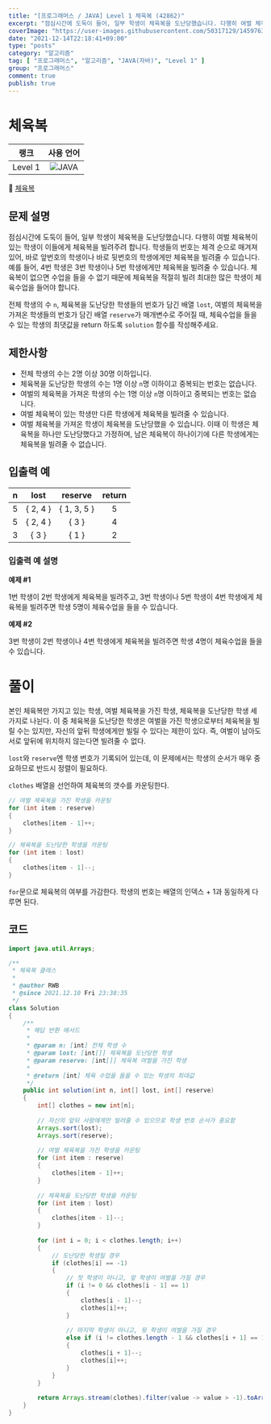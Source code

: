 ```yaml
---
title: "[프로그래머스 / JAVA] Level 1 체육복 (42862)"
excerpt: "점심시간에 도둑이 들어, 일부 학생이 체육복을 도난당했습니다. 다행히 여벌 체육복이 있는 학생이 이들에게 체육복을 빌려주려 합니다. 학생들의 번호는 체격 순으로 매겨져 있어, 바로 앞번호의 학생이나 바로 뒷번호의 학생에게만 체육복을 빌려줄 수 있습니다. 예를 들어, 4번 학생은 3번 학생이나 5번 학생에게만 체육복을 빌려줄 수 있습니다. 체육복이 없으면 수업을 들을 수 없기 때문에 체육복을 적절히 빌려 최대한 많은 학생이 체육수업을 들어야 합니다."
coverImage: "https://user-images.githubusercontent.com/50317129/145976356-6b5d1430-31c0-4c34-829e-6be8f747ab19.png"
date: "2021-12-14T22:18:41+09:00"
type: "posts"
category: "알고리즘"
tag: [ "프로그래머스", "알고리즘", "JAVA(자바)", "Level 1" ]
group: "프로그래머스"
comment: true
publish: true
---
```


# 체육복

|  랭크   |                                                      사용 언어                                                      |
| :-----: | :-----------------------------------------------------------------------------------------------------------------: |
| Level 1 | ![JAVA](https://shields.io/badge/java-JDK%2011-lightgray?logo=java&style=plastic&logoColor=white&labelColor=orange) |

🔗 [체육복](https://programmers.co.kr/learn/courses/30/lessons/42862)





## 문제 설명

점심시간에 도둑이 들어, 일부 학생이 체육복을 도난당했습니다. 다행히 여벌 체육복이 있는 학생이 이들에게 체육복을 빌려주려 합니다. 학생들의 번호는 체격 순으로 매겨져 있어, 바로 앞번호의 학생이나 바로 뒷번호의 학생에게만 체육복을 빌려줄 수 있습니다. 예를 들어, 4번 학생은 3번 학생이나 5번 학생에게만 체육복을 빌려줄 수 있습니다. 체육복이 없으면 수업을 들을 수 없기 때문에 체육복을 적절히 빌려 최대한 많은 학생이 체육수업을 들어야 합니다.

전체 학생의 수 `n`, 체육복을 도난당한 학생들의 번호가 담긴 배열 `lost`, 여벌의 체육복을 가져온 학생들의 번호가 담긴 배열 `reserve`가 매개변수로 주어질 때, 체육수업을 들을 수 있는 학생의 최댓값을 return 하도록 `solution` 함수를 작성해주세요.




## 제한사항

* 전체 학생의 수는 2명 이상 30명 이하입니다.
* 체육복을 도난당한 학생의 수는 1명 이상 `n`명 이하이고 중복되는 번호는 없습니다.
* 여벌의 체육복을 가져온 학생의 수는 1명 이상 `n`명 이하이고 중복되는 번호는 없습니다.
* 여벌 체육복이 있는 학생만 다른 학생에게 체육복을 빌려줄 수 있습니다.
* 여벌 체육복을 가져온 학생이 체육복을 도난당했을 수 있습니다. 이때 이 학생은 체육복을 하나만 도난당했다고 가정하며, 남은 체육복이 하나이기에 다른 학생에게는 체육복을 빌려줄 수 없습니다.





## 입출력 예

|   n   |   lost   |   reserve   | return |
| :---: | :------: | :---------: | :----: |
|   5   | { 2, 4 } | { 1, 3, 5 } |   5    |
|   5   | { 2, 4 } |    { 3 }    |   4    |
|   3   |  { 3 }   |    { 1 }    |   2    |



### 입출력 예 설명

**예제 #1**

1번 학생이 2번 학생에게 체육복을 빌려주고, 3번 학생이나 5번 학생이 4번 학생에게 체육복을 빌려주면 학생 5명이 체육수업을 들을 수 있습니다.

**예제 #2**

3번 학생이 2번 학생이나 4번 학생에게 체육복을 빌려주면 학생 4명이 체육수업을 들을 수 있습니다.










# 풀이

본인 체육복만 가지고 있는 학생, 여벌 체육복을 가진 학생, 체육복을 도난당한 학생 세 가지로 나뉜다. 이 중 체육복을 도난당한 학생은 여벌을 가진 학생으로부터 체육복을 빌릴 수는 있지만, 자신의 앞뒤 학생에게만 빌릴 수 있다는 제한이 있다. 즉, 여벌이 남아도 서로 앞뒤에 위치하지 않는다면 빌려줄 수 없다.

`lost`와 `reserve`엔 학생 번호가 기록되어 있는데, 이 문제에서는 학생의 순서가 매우 중요하므로 반드시 정렬이 필요하다.

`clothes` 배열을 선언하여 체육복의 갯수를 카운팅한다.

``` java
// 여벌 체육복을 가진 학생을 카운팅
for (int item : reserve)
{
	clothes[item - 1]++;
}

// 체육복을 도난당한 학생을 카운팅
for (int item : lost)
{
	clothes[item - 1]--;
}
```

`for`문으로 체육복의 여부를 가감한다. 학생의 번호는 배열의 인덱스 + 1과 동일하게 다루면 된다.






## 코드

``` java
import java.util.Arrays;

/**
 * 체육복 클래스
 *
 * @author RWB
 * @since 2021.12.10 Fri 23:38:35
 */
class Solution
{
	/**
	 * 해답 반환 메서드
	 *
	 * @param n: [int] 전체 학생 수
	 * @param lost: [int[]] 체육복을 도난당한 학생
	 * @param reserve: [int[]] 체육복 여벌을 가진 학생
	 *
	 * @return [int] 체육 수업을 들을 수 있는 학생의 최대값
	 */
	public int solution(int n, int[] lost, int[] reserve)
	{
		int[] clothes = new int[n];
		
		// 자신의 앞뒤 사람에게만 빌려줄 수 있으므로 학생 번호 순서가 중요함
		Arrays.sort(lost);
		Arrays.sort(reserve);
		
		// 여벌 체육복을 가진 학생을 카운팅
		for (int item : reserve)
		{
			clothes[item - 1]++;
		}
		
		// 체육복을 도난당한 학생을 카운팅
		for (int item : lost)
		{
			clothes[item - 1]--;
		}
		
		for (int i = 0; i < clothes.length; i++)
		{
			// 도난당한 학생일 경우
			if (clothes[i] == -1)
			{
				// 첫 학생이 아니고, 앞 학생이 여벌을 가질 경우
				if (i != 0 && clothes[i - 1] == 1)
				{
					clothes[i - 1]--;
					clothes[i]++;
				}
				
				// 마지막 학생이 아니고, 뒷 학생이 여벌을 가질 경우
				else if (i != clothes.length - 1 && clothes[i + 1] == 1)
				{
					clothes[i + 1]--;
					clothes[i]++;
				}
			}
		}
		
		return Arrays.stream(clothes).filter(value -> value > -1).toArray().length;
	}
}
```